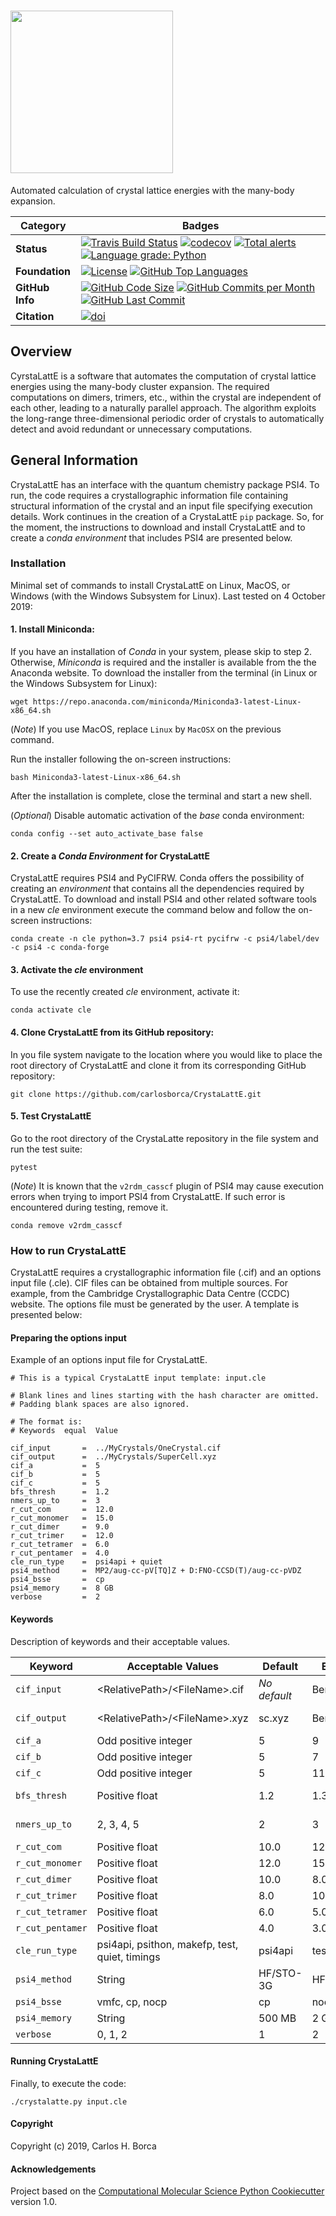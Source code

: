 # <img align="center" src="https://github.com/carlosborca/CrystaLattE/blob/master/media/logo/Logo.png" height=260>

Automated calculation of crystal lattice energies with the many-body expansion.

| Category | Badges |
|-------------|-------------|
| **Status** | [![Travis Build Status](https://travis-ci.com/carlosborca/CrystaLattE.svg?branch=master)](https://travis-ci.org/carlosborca/CrystaLattE) [![codecov](https://codecov.io/gh/carlosborca/CrystaLattE/branch/master/graph/badge.svg)](https://codecov.io/gh/carlosborca/CrystaLattE/branch/master) [![Total alerts](https://img.shields.io/lgtm/alerts/g/carlosborca/CrystaLattE.svg?logo=lgtm&logoWidth=18)](https://lgtm.com/projects/g/carlosborca/CrystaLattE/alerts/) [![Language grade: Python](https://img.shields.io/lgtm/grade/python/g/carlosborca/CrystaLattE.svg?logo=lgtm&logoWidth=18)](https://lgtm.com/projects/g/carlosborca/CrystaLattE/context:python) |
| **Foundation** | [![License](https://img.shields.io/github/license/carlosborca/CrystaLattE.svg)](https://opensource.org/licenses/LGPL-3.0) [![GitHub Top Languages](https://img.shields.io/github/languages/top/carlosborca/CrystaLattE)](https://github.com/carlosborca/CrystaLattE/) |
| **GitHub Info** | [![GitHub Code Size](https://img.shields.io/github/languages/code-size/carlosborca/CrystaLattE)](https://github.com/carlosborca/CrystaLattE/) [![GitHub Commits per Month](https://img.shields.io/github/commit-activity/m/carlosborca/CrystaLattE)](https://github.com/carlosborca/CrystaLattE/) [![GitHub Last Commit](https://img.shields.io/github/last-commit/carlosborca/CrystaLattE)](https://github.com/carlosborca/CrystaLattE/) |
| **Citation** | [![doi](https://img.shields.io/badge/DOI-10.1063%2F1.5120520-blue)](http://dx.doi.org/10.1063/1.5120520) |

## Overview

CyrstaLattE is a software that automates the computation of crystal lattice energies using the many-body cluster expansion. The required computations on dimers, trimers, etc., within the crystal are independent of each other, leading to a naturally parallel approach. The algorithm exploits the long-range three-dimensional periodic order of crystals to automatically detect and avoid redundant or unnecessary computations.

## General Information

CrystaLattE has an interface with the quantum chemistry package PSI4. To run, the code requires a crystallographic information file containing structural information of the crystal and an input file specifying execution details. Work continues in the creation of a CrystaLattE `pip` package. So, for the moment, the instructions to download and install CrystaLattE and to create a _conda environment_ that includes PSI4 are presented below. 

### Installation

Minimal set of commands to install CrystaLattE on Linux, MacOS, or Windows (with the Windows Subsystem for Linux). Last tested on 4 October 2019:

#### 1. Install Miniconda:

If you have an installation of _Conda_ in your system, please skip to step 2. Otherwise, _Miniconda_ is required and the installer is available from the the Anaconda website. To download the installer from the terminal (in Linux or the Windows Subsystem for Linux): 

```
wget https://repo.anaconda.com/miniconda/Miniconda3-latest-Linux-x86_64.sh
```

(_Note_) If you use MacOS, replace `Linux` by `MacOSX` on the previous command.

Run the installer following the on-screen instructions:

```
bash Miniconda3-latest-Linux-x86_64.sh
```

After the installation is complete, close the terminal and start a new shell.

(_Optional_) Disable automatic activation of the _base_ conda environment:

```
conda config --set auto_activate_base false
```

#### 2. Create a _Conda Environment_ for CrystaLattE

CrystaLattE requires PSI4 and PyCIFRW. Conda offers the possibility of creating an _environment_ that contains all the dependencies required by CrystaLattE. To download and install PSI4 and other related software tools in a new _cle_ environment execute the command below and follow the on-screen instructions:

```
conda create -n cle python=3.7 psi4 psi4-rt pycifrw -c psi4/label/dev -c psi4 -c conda-forge
```

#### 3. Activate the _cle_ environment

To use the recently created _cle_ environment, activate it:

```
conda activate cle
```

#### 4. Clone CrystaLattE from its GitHub repository:

In you file system navigate to the location where you would like to place the root directory of CrystaLattE and clone it from its corresponding GitHub repository:

```
git clone https://github.com/carlosborca/CrystaLattE.git
```

#### 5. Test CrystaLattE

Go to the root directory of the CrystaLatte repository in the file system and run the test suite:

```
pytest
```

(_Note_) It is known that the `v2rdm_casscf` plugin of PSI4 may cause execution errors when trying to import PSI4 from CrystaLattE. If such error is encountered during testing, remove it.

```
conda remove v2rdm_casscf
```

### How to run CrystaLattE

CrystaLattE requires a crystallographic information file (.cif) and an options input file (.cle). CIF files can be obtained from multiple sources. For example, from the Cambridge Crystallographic Data Centre (CCDC) website. The options file must be generated by the user. A template is presented below:

#### Preparing the options input

Example of an options input file for CrystaLattE.

```
# This is a typical CrystaLattE input template: input.cle

# Blank lines and lines starting with the hash character are omitted.
# Padding blank spaces are also ignored.

# The format is:
# Keywords  equal  Value

cif_input       =  ../MyCrystals/OneCrystal.cif
cif_output      =  ../MyCrystals/SuperCell.xyz
cif_a           =  5
cif_b           =  5
cif_c           =  5
bfs_thresh      =  1.2
nmers_up_to     =  3
r_cut_com       =  12.0
r_cut_monomer   =  15.0
r_cut_dimer     =  9.0
r_cut_trimer    =  12.0
r_cut_tetramer  =  6.0
r_cut_pentamer  =  4.0
cle_run_type    =  psi4api + quiet
psi4_method     =  MP2/aug-cc-pV[TQ]Z + D:FNO-CCSD(T)/aug-cc-pVDZ
psi4_bsse       =  cp
psi4_memory     =  8 GB
verbose         =  2
```

#### Keywords

Description of keywords and their acceptable values.

| Keyword          | Acceptable Values                              | Default      | Example      | Notes                |
|------------------|------------------------------------------------|--------------|--------------|----------------------|
| `cif_input`      | \<RelativePath\>\/\<FileName\>.cif             | *No default* | Benzene.cif  | Must be a .cif       |
| `cif_output`     | \<RelativePath\>\/\<FileName\>.xyz             | sc.xyz       | Benzene.xyz  | Must be a .xyz       |
| `cif_a`          | Odd positive integer                           | 5            | 9            |                      |
| `cif_b`          | Odd positive integer                           | 5            | 7            |                      |
| `cif_c`          | Odd positive integer                           | 5            | 11           |                      |
| `bfs_thresh`     | Positive float                                 | 1.2          | 1.3          | vdW radii multiplier |
| `nmers_up_to`    | 2, 3, 4, 5                                     | 2            | 3            | Dimers, Trimers...   |
| `r_cut_com`      | Positive float                                 | 10.0         | 12.0         | Angstroms            |
| `r_cut_monomer`  | Positive float                                 | 12.0         | 15.0         | Angstroms            |
| `r_cut_dimer`    | Positive float                                 | 10.0         | 8.0          | Angstroms            |
| `r_cut_trimer`   | Positive float                                 | 8.0          | 10.0         | Angstroms            |
| `r_cut_tetramer` | Positive float                                 | 6.0          | 5.0          | Angstroms            |
| `r_cut_pentamer` | Positive float                                 | 4.0          | 3.0          | Angstroms            |
| `cle_run_type`   | psi4api, psithon, makefp, test, quiet, timings | psi4api      | test + quiet | Separate with +      |
| `psi4_method`    | String                                         | HF/STO-3G    | HF-3c        | See PSI4 manual      |
| `psi4_bsse`      | vmfc, cp, nocp                                 | cp           | nocp         |                      |
| `psi4_memory`    | String                                         | 500 MB       | 2 GB         |                      |
| `verbose`        | 0, 1, 2                                        | 1            | 2            |                      |

#### Running CrystaLattE

Finally, to execute the code:

```
./crystalatte.py input.cle
```

#### Copyright

Copyright (c) 2019, Carlos H. Borca


#### Acknowledgements
 
Project based on the 
[Computational Molecular Science Python Cookiecutter](https://github.com/molssi/cookiecutter-cms) version 1.0.
